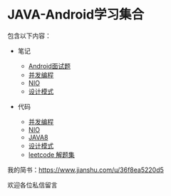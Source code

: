 # JAVA-Android学习集合
  包含以下内容：
  - 笔记
    - [Android面试题](https://github.com/BzCoder/Android-Java-Study/blob/master/doc/%E5%AE%89%E5%8D%93%E9%9D%A2%E8%AF%95%E9%A2%98.MD)
    - [并发编程](https://github.com/BzCoder/JavaStudy/blob/master/doc/Java%E5%B9%B6%E5%8F%91%E7%BC%96%E7%A8%8B%20-%20%E5%8E%9F%E5%AD%90%E6%80%A7%20%E5%8F%AF%E8%A7%81%E6%80%A7%20%E6%9C%89%E5%BA%8F%E6%80%A7.MD)
    - [NIO](https://github.com/BzCoder/JavaStudy/blob/master/doc/NIO.MD)
    - [设计模式](https://github.com/BzCoder/JavaStudy/blob/master/doc/%E8%AE%BE%E8%AE%A1%E6%A8%A1%E5%BC%8F.MD)
 
  - 代码
    - [并发编程](https://github.com/BzCoder/JavaStudy/tree/master/src/main/java/com/concurrent)
    - [NIO](https://github.com/BzCoder/JavaStudy/tree/master/src/main/java/com/nio)
    - [JAVA8](https://github.com/BzCoder/JavaStudy/tree/master/src/main/java/com/java8)
    - [设计模式](https://github.com/BzCoder/JavaStudy/tree/master/src/main/java/com/designpatterns)
    - [leetcode 解题集](https://github.com/BzCoder/JavaStudy/tree/master/src/main/java/com/leetcode)

我的简书：https://www.jianshu.com/u/36f8ea5220d5

欢迎各位私信留言
